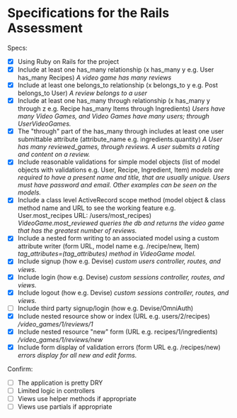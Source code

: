 # Specifications for the Rails Assessment

Specs:
- [x] Using Ruby on Rails for the project
- [x] Include at least one has_many relationship (x has_many y e.g. User has_many Recipes)
    *A video game has many reviews*
- [x] Include at least one belongs_to relationship (x belongs_to y e.g. Post belongs_to User)
    *A review belongs to a user*
- [x] Include at least one has_many through relationship (x has_many y through z e.g. Recipe has_many Items through Ingredients)
    *Users have many Video Games, and Video Games have many users; through UserVideoGames.*
- [x] The "through" part of the has_many through includes at least one user submittable attribute (attribute_name e.g. ingredients.quantity)
    *A User has many reviewed_games, through reviews.  A user submits a rating and content on a review.*
- [x] Include reasonable validations for simple model objects (list of model objects with validations e.g. User, Recipe, Ingredient, Item)
    *models are required to have a present name and title, that are usually unique. Users must have password and email. Other examples can be seen on the models.*
- [x] Include a class level ActiveRecord scope method (model object & class method name and URL to see the working feature e.g. User.most_recipes URL: /users/most_recipes)
    *VideoGame.most_reviewed queries the db and returns the video game that has the greatest number of reviews.*
- [x] Include a nested form writing to an associated model using a custom attribute writer (form URL, model name e.g. /recipe/new, Item)
    *tag_attributes=(tag_attributes) method in VideoGame model.*
- [x] Include signup (how e.g. Devise)
    *custom users controller, routes, and views.*
- [x] Include login (how e.g. Devise)
    *custom sessions controller, routes, and views.*
- [x] Include logout (how e.g. Devise)
    *custom sessions controller, routes, and views.*
- [ ] Include third party signup/login (how e.g. Devise/OmniAuth)
- [x] Include nested resource show or index (URL e.g. users/2/recipes)
    */video_games/1/reviews/1*
- [x] Include nested resource "new" form (URL e.g. recipes/1/ingredients)
    */video_games/1/reviews/new*
- [x] Include form display of validation errors (form URL e.g. /recipes/new)
    *errors display for all new and edit forms.*

Confirm:
- [ ] The application is pretty DRY
- [ ] Limited logic in controllers
- [ ] Views use helper methods if appropriate
- [ ] Views use partials if appropriate

